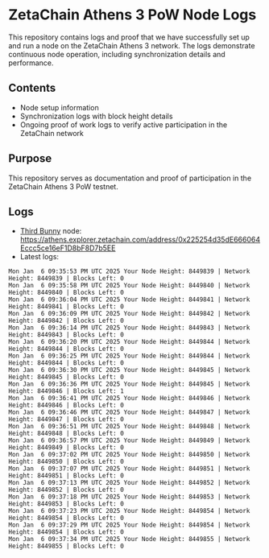 # ZetaChain Athens 3 PoW Node Logs
This repository contains logs and proof that we have successfully set up and run a node on the ZetaChain Athens 3 network. The logs demonstrate continuous node operation, including synchronization details and performance.

## Contents
- Node setup information
- Synchronization logs with block height details
- Ongoing proof of work logs to verify active participation in the ZetaChain network

## Purpose
This repository serves as documentation and proof of participation in the ZetaChain Athens 3 PoW testnet.

## Logs

- [Third Bunny](https://thirdbunny.xyz/) node: https://athens.explorer.zetachain.com/address/0x225254d35dE666064Eccc5ce16eF1D8bF8D7b5EE
- Latest logs:
```
Mon Jan  6 09:35:53 PM UTC 2025 Your Node Height: 8449839 | Network Height: 8449839 | Blocks Left: 0
Mon Jan  6 09:35:58 PM UTC 2025 Your Node Height: 8449840 | Network Height: 8449840 | Blocks Left: 0
Mon Jan  6 09:36:04 PM UTC 2025 Your Node Height: 8449841 | Network Height: 8449841 | Blocks Left: 0
Mon Jan  6 09:36:09 PM UTC 2025 Your Node Height: 8449842 | Network Height: 8449842 | Blocks Left: 0
Mon Jan  6 09:36:14 PM UTC 2025 Your Node Height: 8449843 | Network Height: 8449843 | Blocks Left: 0
Mon Jan  6 09:36:20 PM UTC 2025 Your Node Height: 8449844 | Network Height: 8449844 | Blocks Left: 0
Mon Jan  6 09:36:25 PM UTC 2025 Your Node Height: 8449844 | Network Height: 8449844 | Blocks Left: 0
Mon Jan  6 09:36:30 PM UTC 2025 Your Node Height: 8449845 | Network Height: 8449845 | Blocks Left: 0
Mon Jan  6 09:36:36 PM UTC 2025 Your Node Height: 8449845 | Network Height: 8449846 | Blocks Left: 1
Mon Jan  6 09:36:41 PM UTC 2025 Your Node Height: 8449846 | Network Height: 8449846 | Blocks Left: 0
Mon Jan  6 09:36:46 PM UTC 2025 Your Node Height: 8449847 | Network Height: 8449847 | Blocks Left: 0
Mon Jan  6 09:36:51 PM UTC 2025 Your Node Height: 8449848 | Network Height: 8449848 | Blocks Left: 0
Mon Jan  6 09:36:57 PM UTC 2025 Your Node Height: 8449849 | Network Height: 8449849 | Blocks Left: 0
Mon Jan  6 09:37:02 PM UTC 2025 Your Node Height: 8449850 | Network Height: 8449850 | Blocks Left: 0
Mon Jan  6 09:37:07 PM UTC 2025 Your Node Height: 8449851 | Network Height: 8449851 | Blocks Left: 0
Mon Jan  6 09:37:13 PM UTC 2025 Your Node Height: 8449852 | Network Height: 8449852 | Blocks Left: 0
Mon Jan  6 09:37:18 PM UTC 2025 Your Node Height: 8449853 | Network Height: 8449853 | Blocks Left: 0
Mon Jan  6 09:37:23 PM UTC 2025 Your Node Height: 8449854 | Network Height: 8449854 | Blocks Left: 0
Mon Jan  6 09:37:29 PM UTC 2025 Your Node Height: 8449854 | Network Height: 8449854 | Blocks Left: 0
Mon Jan  6 09:37:34 PM UTC 2025 Your Node Height: 8449855 | Network Height: 8449855 | Blocks Left: 0
```
